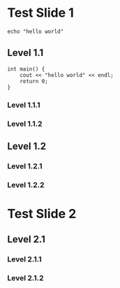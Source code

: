 # Test Slide 1
```
echo "hello world"
```


## Level 1.1
```
int main() {
    cout << "hello world" << endl;
    return 0;
}
```


### Level 1.1.1



### Level 1.1.2



## Level 1.2


### Level 1.2.1



### Level 1.2.2



# Test Slide 2


## Level 2.1


### Level 2.1.1



### Level 2.1.2



